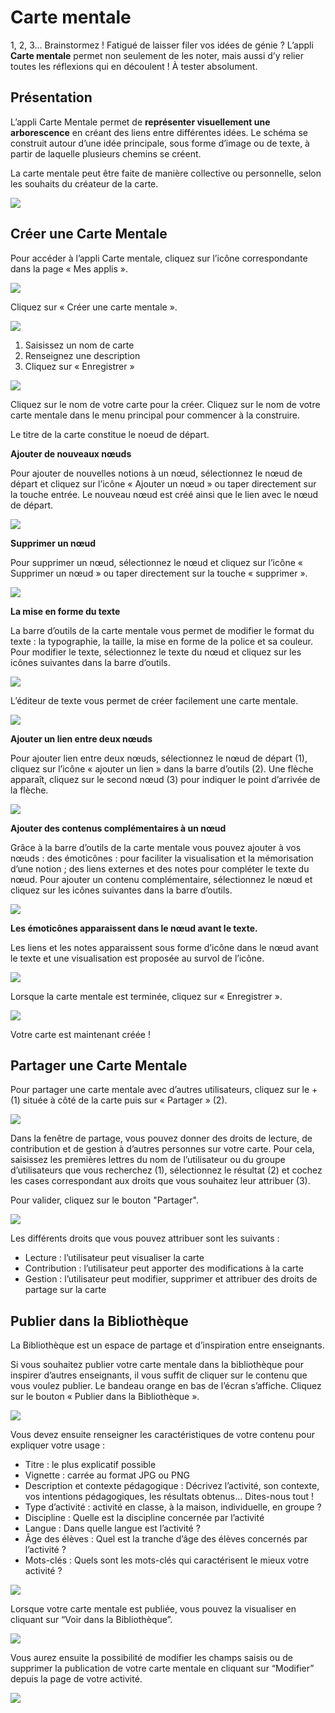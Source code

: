 # Carte mentale

1, 2, 3… Brainstormez ! Fatigué de laisser filer vos idées de génie ? L’appli **Carte mentale** permet non seulement de les noter, mais aussi d’y relier toutes les réflexions qui en découlent ! À tester absolument.

## Présentation

L’appli Carte Mentale permet de **représenter visuellement une arborescence** en créant des liens entre différentes idées. Le schéma se construit autour d’une idée principale, sous forme d’image ou de texte, à partir de laquelle plusieurs chemins se créent.

La carte mentale peut être faite de manière collective ou personnelle, selon les souhaits du créateur de la carte.

![](.gitbook/assets/carte-mentale-1-2-2%20%282%29.png)

## Créer une Carte Mentale

Pour accéder à l’appli Carte mentale, cliquez sur l’icône correspondante dans la page « Mes applis ».

![](.gitbook/assets/carte-mentale-2-3%20%281%29%20%281%29.png)

Cliquez sur « Créer une carte mentale ».

![](.gitbook/assets/c1-2-1%20%282%29.png)

1. Saisissez un nom de carte
2. Renseignez une description
3. Cliquez sur « Enregistrer »

![](.gitbook/assets/carte-mentale-5-1-1-1%20%281%29%20%281%29.png)

Cliquez sur le nom de votre carte pour la créer. Cliquez sur le nom de votre carte mentale dans le menu principal pour commencer à la construire.

Le titre de la carte constitue le noeud de départ.

**Ajouter de nouveaux nœuds**

Pour ajouter de nouvelles notions à un nœud, sélectionnez le nœud de départ et cliquez sur l’icône « Ajouter un nœud » ou taper directement sur la touche entrée. Le nouveau nœud est créé ainsi que le lien avec le nœud de départ.

![](.gitbook/assets/carte-mentale-6-2-1-1%20%281%29%20%281%29.png)

**Supprimer un nœud**

Pour supprimer un nœud, sélectionnez le nœud et cliquez sur l’icône « Supprimer un nœud » ou taper directement sur la touche « supprimer ».

![](.gitbook/assets/carte-mentale-7-2-1-1%20%282%29.png)

**La mise en forme du texte**

La barre d’outils de la carte mentale vous permet de modifier le format du texte : la typographie, la taille, la mise en forme de la police et sa couleur. Pour modifier le texte, sélectionnez le texte du nœud et cliquez sur les icônes suivantes dans la barre d’outils.

![](.gitbook/assets/carte-mentale-8-1-1%20%282%29.png)

L’éditeur de texte vous permet de créer facilement une carte mentale.

![](.gitbook/assets/m5-1-2%20%282%29.png)

**Ajouter un lien entre deux nœuds**

Pour ajouter lien entre deux nœuds, sélectionnez le nœud de départ \(1\), cliquez sur l’icône « ajouter un lien » dans la barre d’outils \(2\). Une flèche apparaît, cliquez sur le second nœud \(3\) pour indiquer le point d’arrivée de la flèche.

![](.gitbook/assets/carte-mentale-9-2%20%281%29%20%281%29.png)

**Ajouter des contenus complémentaires à un nœud**

Grâce à la barre d’outils de la carte mentale vous pouvez ajouter à vos nœuds : des émoticônes : pour faciliter la visualisation et la mémorisation d’une notion ; des liens externes et des notes pour compléter le texte du nœud. Pour ajouter un contenu complémentaire, sélectionnez le nœud et cliquez sur les icônes suivantes dans la barre d’outils.

![](.gitbook/assets/carte-mentale-10-3%20%282%29.png)

**Les émoticônes apparaissent dans le nœud avant le texte.**

Les liens et les notes apparaissent sous forme d’icône dans le nœud avant le texte et une visualisation est proposée au survol de l’icône.

![](.gitbook/assets/carte-mentale-11-1-1%20%282%29.png)

Lorsque la carte mentale est terminée, cliquez sur « Enregistrer ».

![](.gitbook/assets/m6-1-1%20%281%29%20%281%29.png)

Votre carte est maintenant créée !

## Partager une Carte Mentale

Pour partager une carte mentale avec d’autres utilisateurs, cliquez sur le + \(1\) située à côté de la carte puis sur « Partager » \(2\).

![](.gitbook/assets/carte-mentale-4-3-1%20%282%29.png)

Dans la fenêtre de partage, vous pouvez donner des droits de lecture, de contribution et de gestion à d’autres personnes sur votre carte. Pour cela, saisissez les premières lettres du nom de l’utilisateur ou du groupe d’utilisateurs que vous recherchez \(1\), sélectionnez le résultat \(2\) et cochez les cases correspondant aux droits que vous souhaitez leur attribuer \(3\).

Pour valider, cliquez sur le bouton "Partager".

![](.gitbook/assets/carte-mentale-2-4-1%20%281%29%20%281%29.png)

Les différents droits que vous pouvez attribuer sont les suivants :

* Lecture : l’utilisateur peut visualiser la carte
* Contribution : l’utilisateur peut apporter des modifications à la carte
* Gestion : l’utilisateur peut modifier, supprimer et attribuer des droits de partage sur la carte

## Publier dans la Bibliothèque

La Bibliothèque est un espace de partage et d’inspiration entre enseignants.

Si vous souhaitez publier votre carte mentale dans la bibliothèque pour inspirer d’autres enseignants, il vous suffit de cliquer sur le contenu que vous voulez publier. Le bandeau orange en bas de l’écran s’affiche. Cliquez sur le bouton « Publier dans la Bibliothèque ».

![](.gitbook/assets/image%20%2846%29.png)

Vous devez ensuite renseigner les caractéristiques de votre contenu pour expliquer votre usage :

*  Titre : le plus explicatif possible
*  Vignette : carrée au format JPG ou PNG
* Description et contexte pédagogique : Décrivez l’activité, son contexte, vos intentions pédagogiques, les résultats obtenus… Dites-nous tout ! 
* Type d’activité : activité en classe, à la maison, individuelle, en groupe ? 
* Discipline : Quelle est la discipline concernée par l’activité
* Langue : Dans quelle langue est l’activité ? 
* Âge des élèves : Quel est la tranche d’âge des élèves concernés par l’activité ? 
* Mots-clés : Quels sont les mots-clés qui caractérisent le mieux votre activité ? 

![](.gitbook/assets/2020-05-20_17h13_58.png)

Lorsque votre carte mentale est publiée, vous pouvez la visualiser en cliquant sur “Voir dans la Bibliothèque”.

![](.gitbook/assets/2020-05-20_17h14_39.png)

Vous aurez ensuite la possibilité de modifier les champs saisis ou de supprimer la publication de votre carte mentale en cliquant sur “Modifier” depuis la page de votre activité. 

![](.gitbook/assets/image%20%2821%29.png)

